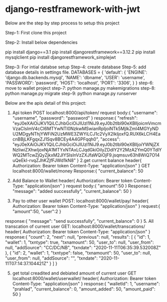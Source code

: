 # django-restframework-with-jwt

Below are the step by step process to setup this project

Step-1: First clone this project

Step-2: Install below dependencies

pip install django==3.1
pip install djangorestframework==3.12.2
pip install mysqlclient
pip install djangorestframework_simplejwt

Step-3: For intial databse setup
Step-4: create database
Step-5: add database details in settings file.
DATABASES = {
    'default': {
        'ENGINE': 'django.db.backends.mysql',
        'NAME': 'dbname',
        'USER': 'username',
        'PASSWORD': 'password',
        'HOST': 'localhost',
        'PORT': '3306',
    }
}
step-6: move to wallet project
step-7: python manage.py makemigrations
step-8: python manage.py migrate
step-9: python manage.py runserver

Below are the apis detail of this project:
1. Api token
POST localhost:8000/api/token/
request body:{
	"username": "username",
	"password": "password"
}
response:{
    "refresh": "eyJ0eXAiOiJKV1QiLCJhbGciOiJIUzI1NiJ9.eyJ0b2tlbl90eXBlIjoicmVmcmVzaCIsImV4cCI6MTYwNTI0NzkwMSwianRpIjoiNTk5MjlkZmI4MGYyNDU2MDgyNThjYWFiN2UzMWE3ZWYiLCJ1c2VyX2lkIjoxfQ.RUX6kLCH4EacnBBjLKFgqxZJ1Sqv8BCEy4A4GPFqqh0",
    "access": "eyJ0eXAiOiJKV1QiLCJhbGciOiJIUzI1NiJ9.eyJ0b2tlbl90eXBlIjoiYWNjZXNzIiwiZXhwIjoxNjA1MTYxNTAxLCJqdGkiOiIyZDdlY2Y2MzA2YmQ0YTdlYWQ2MTcwZjQyZjkxM2JlYSIsInVzZXJfaWQiOjF9.jsqmsuv63h8WiQ7O14uQeEkI-rvqZJhKZjfFJWd1kN8"
}
2.get  current balance
header{
Authorization: Bearer token
Content-Type: "application/json"
}
GET localhost:8000/wallet/money
Response:{
    "current_balance": 50



3. Add Balance to Wallet
header{
Authorization: Bearer token
Content-Type: "application/json"
}
request body:{
	"amount":50
}
Response:{
    "message": "added successfully",
    "current_balance": 50
    }
4. Pay to other user wallet
POST: localhost:8000/wallet/pay/
header{
Authorization: Bearer token
Content-Type: "application/json"
}
request:{
	"amount":50,
	"user":2
}

response:{
    "message": "send successfully",
    "current_balance": 0
}
5. All transcation of current user
GET: localhost:8000/wallet/transcations/
header{
Authorization: Bearer token
Content-Type: "application/json"
}
response:{
    "count": 2,
    "next": null,
    "previous": null,
    "results": [
        {
            "id": 1,
            "wallet": 1,
            "txntype": true,
            "txnamount": 50,
            "user_to": null,
            "user_from": null,
            "addSource": "CC/DC/NB",
            "txndate": "2020-11-11T06:35:39.532008Z"
        },
        {
            "id": 2,
            "wallet": 1,
            "txntype": false,
            "txnamount": 50,
            "user_to": null,
            "user_from": null,
            "addSource": "",
            "txndate": "2020-11-11T07:14:37.104421Z"
        }
    ]
}

5. get total creadited and debiated  amount of current user
GET localhost:8000/wallet/userwallet/
header{
Authorization: Bearer token
Content-Type: "application/json"
}
response:{
    "walletId": 1,
    "username": "prahlad",
    "current_balance": 0,
    "amount_added": 50,
    "amount_paid": 50
}
